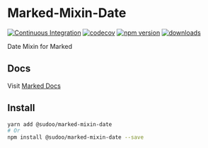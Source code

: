 # Marked-Mixin-Date

[![Continuous Integration](https://github.com/SudoDotDog/Marked-Mixin-Date/actions/workflows/ci.yml/badge.svg)](https://github.com/SudoDotDog/Marked-Mixin-Date/actions/workflows/ci.yml)
[![codecov](https://codecov.io/gh/SudoDotDog/Marked-Mixin-Date/branch/main/graph/badge.svg)](https://codecov.io/gh/SudoDotDog/Marked-Mixin-Date)
[![npm version](https://badge.fury.io/js/%40sudoo%2Fmarked-mixin-date.svg)](https://www.npmjs.com/package/@sudoo/marked-mixin-date)
[![downloads](https://img.shields.io/npm/dm/@sudoo/marked-mixin-date.svg)](https://www.npmjs.com/package/@sudoo/marked-mixin-date)

Date Mixin for Marked

## Docs

Visit [Marked Docs](https://marked.sudo.dog/)

## Install

```sh
yarn add @sudoo/marked-mixin-date
# Or
npm install @sudoo/marked-mixin-date --save
```

